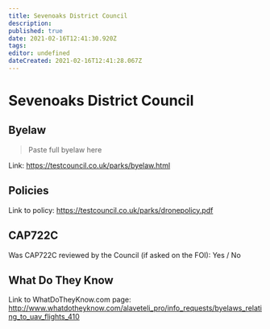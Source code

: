 ```yaml
---
title: Sevenoaks District Council
description: 
published: true
date: 2021-02-16T12:41:30.920Z
tags: 
editor: undefined
dateCreated: 2021-02-16T12:41:28.067Z
---
```


# Sevenoaks District Council


## Byelaw
> Paste full byelaw here

Link:
https://testcouncil.co.uk/parks/byelaw.html

## Policies
Link to policy:
https://testcouncil.co.uk/parks/dronepolicy.pdf

## CAP722C

Was CAP722C reviewed by the Council (if asked on the FOI): Yes / No

## What Do They Know

Link to WhatDoTheyKnow.com page:
http://www.whatdotheyknow.com/alaveteli_pro/info_requests/byelaws_relating_to_uav_flights_410

